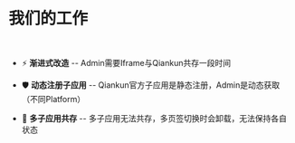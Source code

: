 # 我们的工作
<br>

- ⚡ <span class="color-[#C1C1C1]">**渐进式改造** -- Admin需要Iframe与Qiankun共存一段时间</span>

- 🛡 <span>**动态注册子应用** -- Qiankun官方子应用是静态注册，Admin是动态获取（不同Platform）</span>

- 💪 <span class="color-[#C1C1C1]">**多子应用共存** -- 多子应用无法共存，多页签切换时会卸载，无法保持各自状态</span>